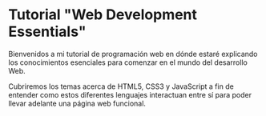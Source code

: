 # Tutorial "Web Development Essentials"
Bienvenidos a mi tutorial de programación web en dónde estaré explicando los conocimientos esenciales para comenzar en el mundo del desarrollo Web.

Cubriremos los temas acerca de HTML5, CSS3 y JavaScript a fin de entender como estos diferentes lenguajes interactuan entre sí para poder llevar adelante una página web funcional.
